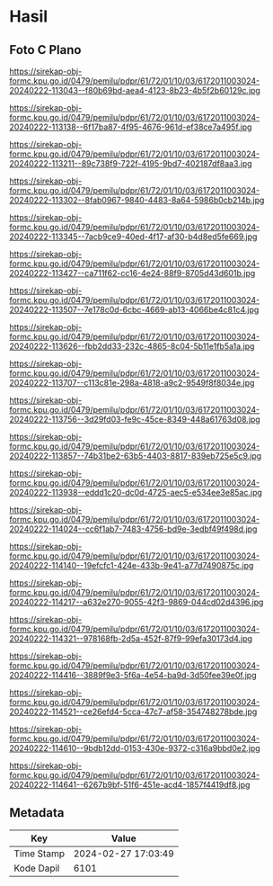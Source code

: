 # Hasil

## Foto C Plano

https://sirekap-obj-formc.kpu.go.id/0479/pemilu/pdpr/61/72/01/10/03/6172011003024-20240222-113043--f80b69bd-aea4-4123-8b23-4b5f2b60129c.jpg

https://sirekap-obj-formc.kpu.go.id/0479/pemilu/pdpr/61/72/01/10/03/6172011003024-20240222-113138--6f17ba87-4f95-4676-961d-ef38ce7a495f.jpg

https://sirekap-obj-formc.kpu.go.id/0479/pemilu/pdpr/61/72/01/10/03/6172011003024-20240222-113211--89c738f9-722f-4195-9bd7-402187df8aa3.jpg

https://sirekap-obj-formc.kpu.go.id/0479/pemilu/pdpr/61/72/01/10/03/6172011003024-20240222-113302--8fab0967-9840-4483-8a64-5986b0cb214b.jpg

https://sirekap-obj-formc.kpu.go.id/0479/pemilu/pdpr/61/72/01/10/03/6172011003024-20240222-113345--7acb9ce9-40ed-4f17-af30-b4d8ed5fe669.jpg

https://sirekap-obj-formc.kpu.go.id/0479/pemilu/pdpr/61/72/01/10/03/6172011003024-20240222-113427--ca711f62-cc16-4e24-88f9-8705d43d601b.jpg

https://sirekap-obj-formc.kpu.go.id/0479/pemilu/pdpr/61/72/01/10/03/6172011003024-20240222-113507--7e178c0d-6cbc-4669-ab13-4066be4c81c4.jpg

https://sirekap-obj-formc.kpu.go.id/0479/pemilu/pdpr/61/72/01/10/03/6172011003024-20240222-113626--fbb2dd33-232c-4865-8c04-5b11e1fb5a1a.jpg

https://sirekap-obj-formc.kpu.go.id/0479/pemilu/pdpr/61/72/01/10/03/6172011003024-20240222-113707--c113c81e-298a-4818-a9c2-9549f8f8034e.jpg

https://sirekap-obj-formc.kpu.go.id/0479/pemilu/pdpr/61/72/01/10/03/6172011003024-20240222-113756--3d29fd03-fe9c-45ce-8349-448a61763d08.jpg

https://sirekap-obj-formc.kpu.go.id/0479/pemilu/pdpr/61/72/01/10/03/6172011003024-20240222-113857--74b31be2-63b5-4403-8817-839eb725e5c9.jpg

https://sirekap-obj-formc.kpu.go.id/0479/pemilu/pdpr/61/72/01/10/03/6172011003024-20240222-113938--eddd1c20-dc0d-4725-aec5-e534ee3e85ac.jpg

https://sirekap-obj-formc.kpu.go.id/0479/pemilu/pdpr/61/72/01/10/03/6172011003024-20240222-114024--cc6f1ab7-7483-4756-bd9e-3edbf49f498d.jpg

https://sirekap-obj-formc.kpu.go.id/0479/pemilu/pdpr/61/72/01/10/03/6172011003024-20240222-114140--19efcfc1-424e-433b-9e41-a77d7490875c.jpg

https://sirekap-obj-formc.kpu.go.id/0479/pemilu/pdpr/61/72/01/10/03/6172011003024-20240222-114217--a632e270-9055-42f3-9869-044cd02d4396.jpg

https://sirekap-obj-formc.kpu.go.id/0479/pemilu/pdpr/61/72/01/10/03/6172011003024-20240222-114321--978168fb-2d5a-452f-87f9-99efa30173d4.jpg

https://sirekap-obj-formc.kpu.go.id/0479/pemilu/pdpr/61/72/01/10/03/6172011003024-20240222-114416--3889f9e3-5f6a-4e54-ba9d-3d50fee39e0f.jpg

https://sirekap-obj-formc.kpu.go.id/0479/pemilu/pdpr/61/72/01/10/03/6172011003024-20240222-114521--ce26efd4-5cca-47c7-af58-354748278bde.jpg

https://sirekap-obj-formc.kpu.go.id/0479/pemilu/pdpr/61/72/01/10/03/6172011003024-20240222-114610--9bdb12dd-0153-430e-9372-c316a9bbd0e2.jpg

https://sirekap-obj-formc.kpu.go.id/0479/pemilu/pdpr/61/72/01/10/03/6172011003024-20240222-114641--6267b9bf-51f6-451e-acd4-1857f4419df8.jpg


## Metadata

| Key        | Value               |
| ---------- | ------------------- |
| Time Stamp | 2024-02-27 17:03:49 |
| Kode Dapil | 6101                |



